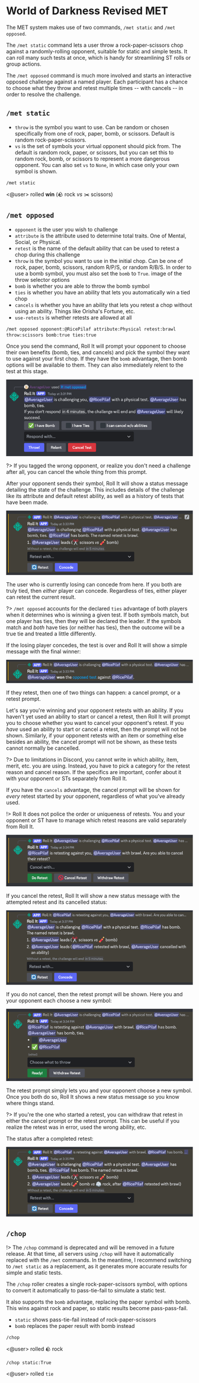 # World of Darkness Revised MET

The MET system makes use of two commands, `/met static` and `/met opposed`.

The `/met static` command lets a user throw a rock-paper-scissors chop against a randomly-rolling opponent, suitable for static and simple tests. It can roll many such tests at once, which is handy for streamlining ST rolls or group actions.

The `/met opposed` command is much more involved and starts an interactive opposed challenge against a named player. Each participant has a chance to choose what they throw and retest multiple times -- with cancels -- in order to resolve the challenge.

## `/met static`

* `throw` is the symbol you want to use. Can be random or chosen specifically from one of rock, paper, bomb, or scissors. Default is random rock-paper-scissors.
* `vs` is the set of symbols your virtual opponent should pick from. The default is random rock, paper, or scissors, but you can set this to random rock, bomb, or scissors to represent a more dangerous opponent. You can also set `vs` to `None`, in which case only your own symbol is shown.

<!-- panels:start -->
<!-- div:left-panel -->
```invocation
/met static
```
<!-- div:right-panel -->
<@user> rolled **win** (:rock: rock _vs_ :scissors: scissors)
<!-- panels:end -->

## `/met opposed`

* `opponent` is the user you wish to challenge
* `attribute` is the attribute used to determine total traits. One of Mental, Social, or Physical.
* `retest` is the name of the default ability that can be used to retest a chop during this challenge
* `throw` is the symbol you want to use in the initial chop. Can be one of rock, paper, bomb, scissors, random R/P/S, or random R/B/S. In order to use a bomb symbol, you must also set the `bomb` to `True`.
    image of the throw selector options
* `bomb` is whether you are able to throw the bomb symbol
* `ties` is whether you have an ability that lets you automatically win a tied chop
* `cancels` is whether you have an ability that lets you retest a chop without using an ability. Things like Orisha's Fortune, etc.
* `use-retests` is whether retests are allowed at all

```invocation
/met opposed opponent:@RicePilaf attribute:Physical retest:brawl throw:scissors bomb:true ties:true
```

Once you send the command, Roll It will prompt your opponent to choose their own benefits (bomb, ties, and cancels) and pick the symbol they want to use against your first chop. If they have the `bomb` advantage, then bomb options will be available to them. They can also immediately relent to the test at this stage.

![The challenge prompt, where the opponent has declared bomb](../_images/examples/met/initial.png)

?> If you tagged the wrong opponent, or realize you don't need a challenge after all, you can cancel the whole thing from this prompt.

After your opponent sends their symbol, Roll It will show a status message detailing the state of the challenge. This includes details of the challenge like its attribute and default retest ability, as well as a history of tests that have been made.

![The first status prompt, showing the outcome of the first test](../_images/examples/met/status.png)

The user who is currently losing can concede from here. If you both are truly tied, then *either* player can concede. Regardless of ties, either player can retest the current result.

?> `/met opposed` accounts for the declared `ties` advantage of both players when it determines who is winning a given test. If both symbols match, but one player has ties, then they will be declared the leader. If the symbols match and *both* have ties (or neither has ties), then the outcome will be a true tie and treated a little differently.

If the losing player concedes, the test is over and Roll It will show a simple message with the final winner:

![The outcome message showing the winner of the challenge](../_images/examples/met/outcome.png)

If they retest, then one of two things can happen: a cancel prompt, or a retest prompt.

Let's say you're winning and your opponent retests with an ability. If you haven't yet used an ability to start or cancel a retest, then Roll It will prompt you to choose whether you want to cancel your opponent's retest. If you *have* used an ability to start or cancel a retest, then the prompt will not be shown. Similarly, if your opponent retests with an item or something else besides an ability, the cancel prompt will not be shown, as these tests cannot normally be cancelled.

?> Due to limitations in Discord, you cannot write in which ability, item, merit, etc. you are using. Instead, you have to pick a category for the retest reason and cancel reason. If the specifics are important, confer about it with your opponent or STs separately from Roll It.

If you have the `cancels` advantage, the cancel prompt will be shown for *every* retest started by your opponent, regardless of what you've already used.

!> Roll It does not police the order or uniqueness of retests. You and your opponent or ST have to manage which retest reasons are valid separately from Roll It.

![The cancel prompt](../_images/examples/met/cancel.png)

If you cancel the retest, Roll It will show a new status message with the attempted retest and its cancelled status:

![The status message showing the retest was cancelled](../_images/examples/met/status_cancelled.png)

If you do not cancel, then the retest prompt will be shown. Here you and your opponent each choose a new symbol:

![The retest prompt showing that one user has selected their symbol](../_images/examples/met/retest.png)

The retest prompt simply lets you and your opponent choose a new symbol. Once you both do so, Roll It shows a new status message so you know where things stand.

?> If you're the one who started a retest, you can withdraw that retest in either the cancel prompt or the retest prompt. This can be useful if you realize the retest was in error, used the wrong ability, etc.

The status after a completed retest:

![The status message showing that the retest was made](../_images/examples/met/status_retested.png)

## `/chop`

!> The `/chop` command is deprecated and will be removed in a future release. At that time, all servers using `/chop` will have it automatically replaced with the `/met` commands. In the meantime, I recommend switching to `/met static` as a replacement, as it generates more accurate results for simple and static tests.

The `/chop` roller creates a single rock-paper-scissors symbol, with options to convert it automatically to pass-tie-fail to simulate a static test.

It also supports the `bomb` advantage, replacing the paper symbol with bomb. This wins against rock and paper, so static results become pass-pass-fail.

* `static` shows pass-tie-fail instead of rock-paper-scissors
* `bomb` replaces the paper result with bomb instead

<!-- panels:start -->
<!-- div:left-panel -->
```invocation
/chop
```
<!-- div:right-panel -->
<@user> rolled :rock: rock
<!-- panels:end -->

<!-- panels:start -->
<!-- div:left-panel -->
```invocation
/chop static:True
```
<!-- div:right-panel -->
<@user> rolled `tie`
<!-- panels:end -->
